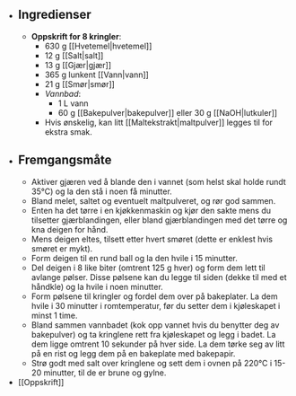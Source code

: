 - ## Ingredienser
    - **Oppskrift for 8 kringler**:
        - 630 g [[Hvetemel|hvetemel]]
        - 12 g [[Salt|salt]]
        - 13 g [[Gjær|gjær]]
        - 365 g lunkent [[Vann|vann]]
        - 21 g [[Smør|smør]]
        - *Vannbad*:
            - 1 L vann
            - 60 g [[Bakepulver|bakepulver]] eller 30 g [[NaOH|lutkuler]]
        - Hvis ønskelig, kan litt [[Maltekstrakt|maltpulver]] legges til for ekstra smak.
- ## Fremgangsmåte
    - Aktiver gjæren ved å blande den i vannet (som helst skal holde rundt 35°C) og la den stå i noen få minutter.
    - Bland melet, saltet og eventuelt maltpulveret, og rør god sammen.
    - Enten ha det tørre i en kjøkkenmaskin og kjør den sakte mens du tilsetter gjærblandingen, eller bland gjærblandingen med det tørre og kna deigen for hånd.
    - Mens deigen eltes, tilsett etter hvert smøret (dette er enklest hvis smøret er mykt).
    - Form deigen til en rund ball og la den hvile i 15 minutter.
    - Del deigen i 8 like biter (omtrent 125 g hver) og form dem lett til avlange pølser. Disse pølsene kan du legge til siden (dekke til med et håndkle) og la hvile i noen minutter.
    - Form pølsene til kringler og fordel dem over på bakeplater. La dem hvile i 30 minutter i romtemperatur, før du setter dem i kjøleskapet i minst 1 time. 
    - Bland sammen vannbadet (kok opp vannet hvis du benytter deg av bakepulver) og ta kringlene rett fra kjøleskapet og legg i badet. La dem ligge omtrent 10 sekunder på hver side. La dem tørke seg av litt på en rist og legg dem på en bakeplate med bakepapir. 
    - Strø godt med salt over kringlene og sett dem i ovnen på 220°C i 15-20 minutter, til de er brune og gylne.
- [[Oppskrift]]
